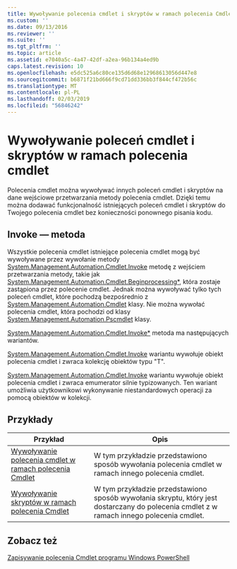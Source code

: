 ```yaml
---
title: Wywoływanie polecenia cmdlet i skryptów w ramach polecenia Cmdlet | Dokumentacja firmy Microsoft
ms.custom: ''
ms.date: 09/13/2016
ms.reviewer: ''
ms.suite: ''
ms.tgt_pltfrm: ''
ms.topic: article
ms.assetid: e7040a5c-4a47-42df-a2ea-96b134a4ed9b
caps.latest.revision: 10
ms.openlocfilehash: e5dc525a6c80ce135d6d68e12968613056d447e8
ms.sourcegitcommit: b6871f21bd666f9cd71dd336bb3f844cf472b56c
ms.translationtype: MT
ms.contentlocale: pl-PL
ms.lasthandoff: 02/03/2019
ms.locfileid: "56846242"
---
```

# <a name="invoking-cmdlets-and-scripts-within-a-cmdlet"></a>Wywoływanie poleceń cmdlet i skryptów w ramach polecenia cmdlet

Polecenia cmdlet można wywoływać innych poleceń cmdlet i skryptów na dane wejściowe przetwarzania metody polecenia cmdlet. Dzięki temu można dodawać funkcjonalność istniejących poleceń cmdlet i skryptów do Twojego polecenia cmdlet bez konieczności ponownego pisania kodu.

## <a name="the-invoke-method"></a>Invoke — metoda

Wszystkie polecenia cmdlet istniejące polecenia cmdlet mogą być wywoływane przez wywołanie metody [System.Management.Automation.Cmdlet.Invoke](/dotnet/api/System.Management.Automation.Cmdlet.Invoke) metodę z wejściem przetwarzania metody, takie jak [ System.Management.Automation.Cmdlet.Beginprocessing*](/dotnet/api/System.Management.Automation.Cmdlet.BeginProcessing), która zostaje zastąpiona przez polecenie cmdlet. Jednak można wywoływać tylko tych poleceń cmdlet, które pochodzą bezpośrednio z [System.Management.Automation.Cmdlet](/dotnet/api/System.Management.Automation.Cmdlet) klasy. Nie można wywołać polecenia cmdlet, która pochodzi od klasy [System.Management.Automation.Pscmdlet](/dotnet/api/System.Management.Automation.PSCmdlet) klasy.

[System.Management.Automation.Cmdlet.Invoke*](/dotnet/api/System.Management.Automation.Cmdlet.Invoke) metoda ma następujących wariantów.

[System.Management.Automation.Cmdlet.Invoke](/dotnet/api/System.Management.Automation.Cmdlet.Invoke) wariantu wywołuje obiekt polecenia cmdlet i zwraca kolekcję obiektów typu "T".

[System.Management.Automation.Cmdlet.Invoke](/dotnet/api/System.Management.Automation.Cmdlet.Invoke) wariantu wywołuje obiekt polecenia cmdlet i zwraca emumerator silnie typizowanych. Ten wariant umożliwia użytkownikowi wykonywanie niestandardowych operacji za pomocą obiektów w kolekcji.

## <a name="examples"></a>Przykłady

|Przykład|Opis|
|-------------|-----------------|
|[Wywoływanie polecenia cmdlet w ramach polecenia Cmdlet](./how-to-invoke-a-cmdlet-from-within-a-cmdlet.md)|W tym przykładzie przedstawiono sposób wywołania polecenia cmdlet w ramach innego polecenia cmdlet.|
|[Wywoływanie skryptów w ramach polecenia Cmdlet](./how-to-invoke-scripts-within-a-cmdlet.md)|W tym przykładzie przedstawiono sposób wywołania skryptu, który jest dostarczany do polecenia cmdlet z w ramach innego polecenia cmdlet.|

## <a name="see-also"></a>Zobacz też

[Zapisywanie polecenia Cmdlet programu Windows PowerShell](./writing-a-windows-powershell-cmdlet.md)
